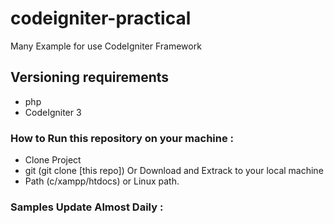 # codeigniter-practical
Many Example for use CodeIgniter Framework

## Versioning requirements
  - php
  - CodeIgniter 3

### How to Run this repository on your machine :
  - Clone Project
  - git (git clone [this repo]) Or Download and Extrack to your local machine
  - Path (c/xampp/htdocs) or Linux path.

### Samples Update Almost Daily :
